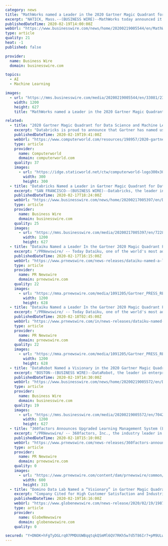 ```yaml
---
category: news
title: "MathWorks named a Leader in the 2020 Gartner Magic Quadrant for Data Science and Machine Learning Platforms"
excerpt: "NATICK, Mass.--(BUSINESS WIRE)--MathWorks today announced it has been recognized as a Leader in Gartner’s 2020 Magic Quadrant for Data Science and Machine Learning Platforms. Gartner’s evaluation of MathWorks for completeness of vision and ability to execute led to the company’s position of a Leader in 2020. “To us, being recognized as ..."
publishedDateTime: 2020-02-19T14:00:00Z
webUrl: "https://www.businesswire.com/news/home/20200219005544/en/MathWorks-named-Leader-2020-Gartner-Magic-Quadrant"
type: article
quality: 21
heat: -1
published: false

provider:
  name: Business Wire
  domain: businesswire.com

topics:
  - AI
  - Machine Learning

images:
  - url: "https://mms.businesswire.com/media/20200219005544/en/33081/23/TMW_logo_2002.jpg"
    width: 1200
    height: 627
    title: "MathWorks named a Leader in the 2020 Gartner Magic Quadrant for Data Science and Machine Learning Platforms"

related:
  - title: "2020 Gartner Magic Quadrant for Data Science and Machine Learning Platforms"
    excerpt: "Databricks is proud to announce that Gartner has named us a Leader in its 2020 Magic Quadrant for Data Science and Machine Learning Platforms. This is the third year in a row that Gartner has recognized Databricks in this Magic Quadrant. Gartner evaluated 17 vendors on the ability to execute and completeness of vision. Download your copy of ..."
    publishedDateTime: 2020-02-19T19:41:00Z
    webUrl: "https://www.computerworld.com/resources/198957/2020-gartner-magic-quadrant-for-data-science-and-machine-learning-platforms"
    type: article
    provider:
      name: Computerworld
      domain: computerworld.com
    quality: 37
    images:
      - url: "https://idge.staticworld.net/ctw/computerworld-logo300x300.png"
        width: 300
        height: 300
  - title: "Databricks Named a Leader in Gartner Magic Quadrant for Data Science and Machine Learning Platforms"
    excerpt: "SAN FRANCISCO--(BUSINESS WIRE)--Databricks, the leader in unified data analytics, has been named by Gartner as a Leader in the 2020 Magic Quadrant for Data Science and Machine Learning Platforms. The complete report was published on February 11, 2020, and is available at: http://databricks.com/p/whitepaper/gartner-magic-quadrant-2020-data ..."
    publishedDateTime: 2020-02-17T18:24:00Z
    webUrl: "https://www.businesswire.com/news/home/20200217005397/en/Databricks-Named-Leader-Gartner-Magic-Quadrant-Data"
    type: article
    provider:
      name: Business Wire
      domain: businesswire.com
    quality: 25
    images:
      - url: "https://mms.businesswire.com/media/20200217005397/en/722802/23/Databricks_Logo.jpg"
        width: 1200
        height: 627
  - title: "Dataiku Named a Leader In the Gartner 2020 Magic Quadrant For Data Science And Machine-Learning Platforms"
    excerpt: "/PRNewswire/ -- Today Dataiku, one of the world's most advanced Enterprise AI platforms, was named a Leader in the Gartner 2020 Magic Quadrant for Data"
    publishedDateTime: 2020-02-17T16:15:00Z
    webUrl: "https://www.prnewswire.com/news-releases/dataiku-named-a-leader-in-the-gartner-2020-magic-quadrant-for-data-science-and-machine-learning-platforms-301005916.html"
    type: article
    provider:
      name: PR Newswire
      domain: prnewswire.com
    quality: 22
    images:
      - url: "https://mma.prnewswire.com/media/1091205/Gartner_PRESS_RELEASE_IMAGE.jpg?p=facebook"
        width: 1200
        height: 628
  - title: "Dataiku Named a Leader In the Gartner 2020 Magic Quadrant For Data Science And Machine-Learning Platforms"
    excerpt: "/PRNewswire/ -- Today Dataiku, one of the world's most advanced Enterprise AI platforms, was named a Leader in the Gartner 2020 Magic Quadrant for Data"
    publishedDateTime: 2020-02-18T02:45:00Z
    webUrl: "https://www.prnewswire.com/in/news-releases/dataiku-named-a-leader-in-the-gartner-2020-magic-quadrant-for-data-science-and-machine-learning-platforms-884558052.html"
    type: article
    provider:
      name: PR Newswire
      domain: prnewswire.com
    quality: 22
    images:
      - url: "https://mma.prnewswire.com/media/1091205/Gartner_PRESS_RELEASE_IMAGE.jpg?p=facebook"
        width: 1200
        height: 628
  - title: "DataRobot Named a Visionary in the 2020 Gartner Magic Quadrant for Data Science and Machine Learning Platforms"
    excerpt: "BOSTON--(BUSINESS WIRE)--DataRobot, the leader in enterprise AI, today announced that it was named a Visionary in Gartner’s 2020 Magic Quadrant for Data Science and Machine Learning Platforms for the second year in a row. The report recognized DataRobot for its completeness of vision and ability to execute. “Over the past year, we’ve been ..."
    publishedDateTime: 2020-02-19T14:30:00Z
    webUrl: "https://www.businesswire.com/news/home/20200219005572/en/DataRobot Named-Visionary-in the 2020 Gartner Magic-Quadrant-Data-Science and Machine-Learning"
    type: article
    provider:
      name: Business Wire
      domain: businesswire.com
    quality: 19
    images:
      - url: "https://mms.businesswire.com/media/20200219005572/en/704236/23/DataRobot_Logo.jpg"
        width: 1200
        height: 627
  - title: "360factors Announces Upgraded Learning Management System (LMS) for the Predict360 Risk and Compliance Intelligence Platform"
    excerpt: "/PRNewswire/ -- 360factors, Inc., the industry leader in risk and compliance intelligence software, announced today that the company has released a"
    publishedDateTime: 2020-02-18T15:10:00Z
    webUrl: "https://www.prnewswire.com/news-releases/360factors-announces-upgraded-learning-management-system-lms-for-the-predict360-risk-and-compliance-intelligence-platform-301006674.html"
    type: article
    provider:
      name: PR Newswire
      domain: prnewswire.com
    quality: 0
    images:
      - url: "https://www.prnewswire.com/content/dam/prnewswire/common/prn_facebook_sharing_logo.jpg"
        width: 600
        height: 315
  - title: "Domino Data Lab Named a “Visionary” in Gartner Magic Quadrant for Data Science and Machine Learning Platforms"
    excerpt: "Company Cited for High Customer Satisfaction and Industrial-Strength Capabilities that Enable Transparent, Scalable and Collaborative Environments SAN FRANCISCO, Feb. 19, 2020 (GLOBE NEWSWIRE) -- Domino Data Lab,"
    publishedDateTime: 2020-02-19T16:16:00Z
    webUrl: "https://www.globenewswire.com/news-release/2020/02/19/1987188/0/en/Domino-Data-Lab-Named-a-Visionary-in-Gartner-Magic-Quadrant-for-Data-Science-and-Machine-Learning-Platforms.html"
    type: article
    provider:
      name: GlobeNewswire
      domain: globenewswire.com
    quality: 0

secured: "Y+DNOK+hFgTyDGLrq07PMDUUWBqqtqkQSmMl6QV7RKh5w7d5T86Ir7+pM9ULwrlf/QrnEbzROTKGKhfmsJudP7ARm+75I/mLfswwk5gML5f0sj+cbTtFq2jDKKCcn0daHp8KB2i1dIP0xAb4JbcWTGmgV+wdLfmQgyB05ws5gHz8SXcn2TNI9nWsAif1piGlwzUA1bjqOZEiT0A71o+21JDzQOAuDPC7F/+StBjVdzLGyHIIzfKLfsiGsHrB/S3cv1loXsZ0dv54sZJ3SvBgWAfi1dx4/dE1xXqCY2mnxoioBA9H0m9aYv6txaJJRzhE;aWdieMfrWWeTdQP6XQddoQ=="
---
```



